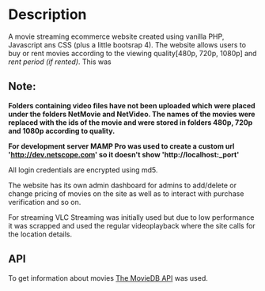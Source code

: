 # Description
A movie streaming ecommerce website created using vanilla PHP, Javascript ans CSS (plus a little bootsrap 4). The website allows users to buy or rent movies according to the viewing quality[480p, 720p, 1080p] and _rent period (if rented)_. This was 

## Note:

**Folders containing video files have not been uploaded which were placed under the folders NetMovie and NetVideo. The names of the movies were replaced with the ids of the movie and were stored in folders 480p, 720p and 1080p according to quality.**

**For development server MAMP Pro was used to create a custom url 'http://dev.netscope.com' so it doesn't show 'http://localhost:_port'**

All login credentials are encrypted using md5. 

The website has its own admin dashboard for admins to add/delete or change pricing of movies on the site as well as to interact with purchase verification and so on.

For streaming VLC Streaming was initially used but due to low performance it was scrapped and used the regular videoplayback where the site calls for the location details. 

## API

To get information about movies [The MovieDB API](https://www.themoviedb.org/documentation/api) was used.
